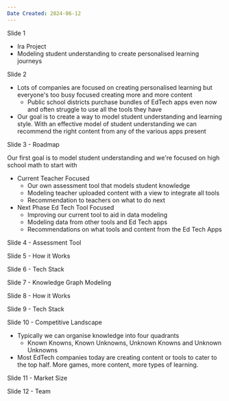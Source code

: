 ```yaml
---
Date Created: 2024-06-12
---
```

Slide 1
- Ira Project
- Modeling student understanding to create personalised learning journeys

Slide 2
- Lots of companies are focused on creating personalised learning but everyone's too busy focused creating more and more content 
	- Public school districts purchase bundles of EdTech apps even now and often struggle to use all the tools they have
- Our goal is to create a way to model student understanding and learning style. With an effective model of student understanding we can recommend the right content from any of the various apps present

Slide 3 - Roadmap

Our first goal is to model student understanding and we're focused on high school math to start with
- Current Teacher Focused
	- Our own assessment tool that models student knowledge
	- Modeling teacher uploaded content with a view to integrate all tools
	- Recommendation to teachers on what to do next
- Next Phase Ed Tech Tool Focused
	- Improving our current tool to aid in data modeling
	- Modeling data from other tools and Ed Tech apps
	- Recommendations on what tools and content from the Ed Tech Apps

Slide 4 - Assessment Tool

Slide 5 - How it Works

Slide 6 - Tech Stack

Slide 7 - Knowledge Graph Modeling

Slide 8 - How it Works

Slide 9 - Tech Stack

Slide 10 - Competitive Landscape
- Typically we can organise knowledge into four quadrants
	- Known Knowns, Known Unknowns, Unknown Knowns and Unknown Unknowns
- Most EdTech companies today are creating content or tools to cater to the top half. More games, more content, more types of learning.

Slide 11 - Market Size

Slide 12 - Team


